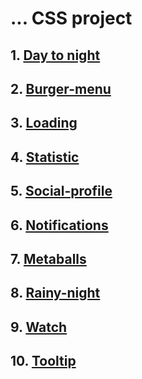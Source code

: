 #  ... CSS project
## 1. [Day to night](https://codepen.io/ori-wiki/pen/QWxpjVy)
## 2. [Burger-menu](https://codepen.io/ori-wiki/pen/wvXowbw) 
## 3. [Loading](https://codepen.io/ori-wiki/pen/KKeLYXa)
## 4. [Statistic](https://codepen.io/ori-wiki/pen/KKBpWNe)
## 5. [Social-profile](https://codepen.io/ori-wiki/pen/wvxKGpR)
## 6. [Notifications](https://codepen.io/ori-wiki/pen/yLQaRMK)
## 7. [Metaballs](https://codepen.io/ori-wiki/pen/QWJKZeB)
## 8. [Rainy-night](https://codepen.io/ori-wiki/pen/KKrqmNO)
## 9. [Watch](https://codepen.io/ori-wiki/pen/yLQpboE)
## 10. [Tooltip](https://codepen.io/ori-wiki/pen/vYQRdME)
